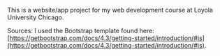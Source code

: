 This is a website/app project for my web development course at Loyola University Chicago.

Sources:
I used the Bootstrap template found here: [https://getbootstrap.com/docs/4.3/getting-started/introduction/#js](https://getbootstrap.com/docs/4.3/getting-started/introduction/#js).
